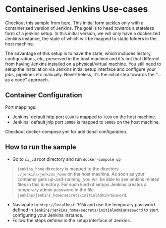 # Containerised Jenkins Use-cases
Checkout this sample from [here.](https://github.com/entrofi/oyunbahcesi/tree/jenkins_as_code_0.0.1)
This initial form tackles only with a containerised version of Jenkins. The goal is to head towards a stateless form of a jenkins setup. In this initial version, we will only have a dockerized Jenkins instance, the state of which will be mapped to static folders in the host machine.

The advantage of this setup is to have the state, which includes history, configurations, etc,  preserved in the host machine and it's not that different from having Jenkins installed on a physical/virtual machine. You still need to setup the installation via Jenkins initial setup interface and configure your jobs, pipelines etc manually.  Nevertheless, it's the initial step towards the "... as a code" approach. 

## Container Configuration
Port mappings:
* Jenkins' default http port `8080` is mapped to `7080` on the host machine. 
* Jenkins' default jnlp port `50000` is mapped to `50005` on the host machine.  

Checkout docker-compose.yml for additional configuration. 


## How to run the sample
* Go to `ci_cd` root directory and run `docker-compose up`
> `jenkins_home` directory is mapped to the directory `./jenkins/jenkins_home` on the host machine. As soon as your container gets up-and-running, you will be able to see jenkins related files in this directory. For such kind of setups Jenkins creates a temporary admin password in the file `jenkins/jenkins_home/secrets/initialAdminPassword`. 
* Navivgate to `http://localhost:7080` and use the temporary password defined in `jenkins/jenkins_home/secrets/initialAdminPassword` to start configuring your Jenkins instance. 
* Follow the steps defined in the setup interface of Jenkins. 
